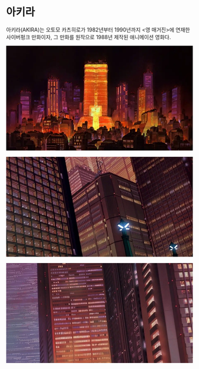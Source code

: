 # 아키라

아키라(AKIRA)는 오토모 카츠히로가 1982년부터 1990년까지 <영 매거진>에 연재한 사이버펑크 만화이자, 그 만화를 원작으로 1988년 제작된 애니메이션 영화다.

![](images/c964508b-0b2b-49cc-9c80-3ac54129329b.webp)

![](images/29508a57-575d-4352-9c60-2e4dd018f2fe.webp)

![](images/1a324ad1-fb33-42d4-95bc-e9f589842666.webp)
